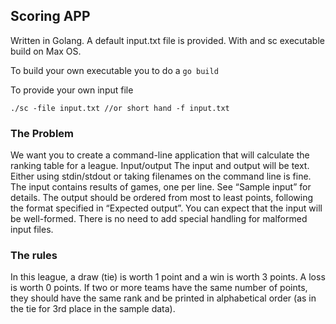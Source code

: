 ## Scoring APP

Written in Golang. A default input.txt file is provided. With and sc executable build on Max OS.

To build your own executable you to do a ```go build```

To provide your own input file
```shell
./sc -file input.txt //or short hand -f input.txt
```
### The Problem

We want you to create a command-line application that will calculate the ranking table for a
league.
Input/output
The input and output will be text. Either using stdin/stdout or taking filenames on the command
line is fine.
The input contains results of games, one per line. See “Sample input” for details.
The output should be ordered from most to least points, following the format specified in
“Expected output”.
You can expect that the input will be well-formed. There is no need to add special handling for
malformed input files.

### The rules
In this league, a draw (tie) is worth 1 point and a win is worth 3 points. A loss is worth 0 points.
If two or more teams have the same number of points, they should have the same rank and be
printed in alphabetical order (as in the tie for 3rd place in the sample data).
